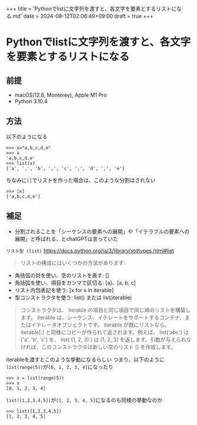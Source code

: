 +++
title = 'Pythonでlistに文字列を渡すと、各文字を要素とするリストになる.md'
date = 2024-08-12T02:06:49+09:00
draft = true
+++


# Pythonでlistに文字列を渡すと、各文字を要素とするリストになる

## 前提

- macOS(12.6, Monterey), Apple M1 Pro
- Python 3.10.4


## 方法

以下のようになる
```shell
>>> x="a,b,c,d,e"
>>> x
'a,b,c,d,e'
>>> list(x)
['a', ',', 'b', ',', 'c', ',', 'd', ',', 'e']
```

ちなみに`[]`でリストを作った場合は、このような分割はされない
```shell
>>> [x]
['a,b,c,d,e']
```

## 補足

- 分割されることを「シーケンスの要素への展開」や「イテラブルの要素への展開」と呼ばれる、とchatGPTは言っていた

`リスト型 (list)`
https://docs.python.org/ja/3/library/stdtypes.html#list
> リストの構成にはいくつかの方法があります:
- 角括弧の対を使い、空のリストを表す: []
- 角括弧を使い、項目をカンマで区切る: [a]、[a, b, c]
- リスト内包表記を使う: [x for x in iterable]
- 型コンストラクタを使う: list() または list(iterable)

> コンストラクタは、 iterable の項目と同じ項目で同じ順のリストを構築します。 iterable は、シーケンス、イテレートをサポートするコンテナ、またはイテレータオブジェクトです。 iterable が既にリストなら、 iterable[:] と同様にコピーが作られて返されます。例えば、 list('abc') は ['a', 'b', 'c'] を、 list( (1, 2, 3) ) は [1, 2, 3] を返します。引数が与えられなければ、このコンストラクタは新しい空のリスト [] を作成します。


iterableを渡すとこのような挙動になるらしい
つまり、以下のように`list(range(5))`が`[0, 1, 2, 3, 4]`になったり
```shell
>>> x = list(range(5))
>>> x
[0, 1, 2, 3, 4]
```

`list([1,2,3,4,5])`が`[1, 2, 3, 4, 5]`になるのも同様の挙動なのか
```shell
>>> list([1,2,3,4,5])
[1, 2, 3, 4, 5]
```


